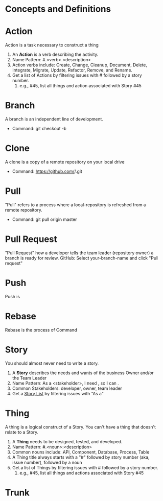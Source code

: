 # Concepts and Definitions

# Action
Action is a task necessary to construct a thing
1. An __Action__ is a verb describing the activity.
1. Name Pattern: #<story-number>.\<verb>.\<description>
1. Action verbs include: Create, Change, Cleanup, Document, Delete, Integrate, Migrate, Update, Refactor, Remove, and Rename.
1. Get a list of Actions by filtering issues with # followed by a story number.
    1. e.g., #45, list all things and action associated with Story #45

# Branch
A branch is an independent line of development.
* Command: git checkout -b <your-branch-name>

# Clone
A clone is a copy of a remote repository on your local drive
* Command: https://github.com/<repo-owner-name>/<repo-name>.git

# Pull
"Pull" refers to a process where a local-repository is refreshed from a remote repository.
* Command: git pull origin master

# Pull Request
"Pull Request" how a developer tells the team leader (repository owner) a branch is ready for review.
GitHub: Select your-branch-name and click "Pull request"

# Push
Push is  

# Rebase
Rebase is the process of
Command

# Story
You should almost never need to write a story.
1. A __Story__ describes the needs and wants of the business Owner and/or the Team Leader
1. Name Pattern: As a \<stakeholder>, I need <general-description>, so I can <reason>.
1. Common Stakeholders: developer, owner, team leader
1. Get a  [Story List](https://github.com/Wilfongjt/adopt-a-drain/issues?q=As+a) by filtering issues with "As a"

# Thing
A thing is a logical construct of a Story. You can't have a thing that doesn't relate to a Story.
1. A __Thing__ needs to be designed, tested, and developed.
1. Name Pattern: #<story-number>.\<noun>:\<description>
1. Common nouns include: API, Component, Database, Process, Table
1. A Thing title always starts with a "#" followed by story number (aka, issue number), followed by a noun
1. Get a list of Things by filtering issues with # followed by a story number.
    1. e.g., #45, list all things and actions associated with Story #45

# Trunk
